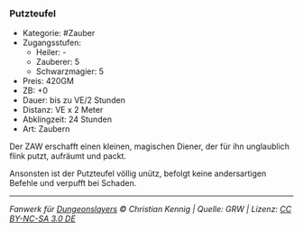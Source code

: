 ### Putzteufel

- Kategorie: #Zauber
- Zugangsstufen:
  - Heiler: -
  - Zauberer: 5
  - Schwarzmagier: 5
- Preis: 420GM
- ZB: +0
- Dauer: bis zu VE/2 Stunden
- Distanz: VE x 2 Meter
- Abklingzeit: 24 Stunden
- Art: Zaubern

Der ZAW erschafft einen kleinen, magischen Diener, der für ihn unglaublich flink putzt, aufräumt und packt.

Ansonsten ist der Putzteufel völlig unütz, befolgt keine andersartigen Befehle und verpufft bei Schaden.

---

_Fanwerk für [Dungeonslayers](https://www.dungeonslayers.net/) © Christian Kennig | Quelle: GRW | Lizenz: [CC BY-NC-SA 3.0 DE](https://creativecommons.org/licenses/by-nc-sa/3.0/de/)_
